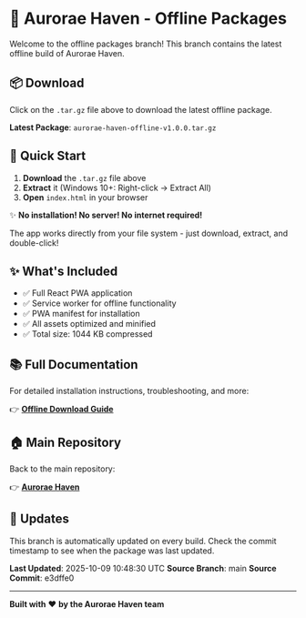 # 🌌 Aurorae Haven - Offline Packages

Welcome to the offline packages branch! This branch contains the latest offline build of Aurorae Haven.

## 📦 Download

Click on the `.tar.gz` file above to download the latest offline package.

**Latest Package**: `aurorae-haven-offline-v1.0.0.tar.gz`

## 🚀 Quick Start

1. **Download** the `.tar.gz` file above
2. **Extract** it (Windows 10+: Right-click → Extract All)
3. **Open** `index.html` in your browser

✨ **No installation! No server! No internet required!**

The app works directly from your file system - just download, extract, and double-click!

## ✨ What's Included

- ✅ Full React PWA application
- ✅ Service worker for offline functionality
- ✅ PWA manifest for installation
- ✅ All assets optimized and minified
- ✅ Total size: 1044 KB compressed

## 📚 Full Documentation

For detailed installation instructions, troubleshooting, and more:

👉 [**Offline Download Guide**](https://github.com/aurorae-haven/aurorae-haven/blob/main/docs/OFFLINE-DOWNLOAD.md)

## 🏠 Main Repository

Back to the main repository:

👉 [**Aurorae Haven**](https://github.com/aurorae-haven/aurorae-haven)

## 🔄 Updates

This branch is automatically updated on every build. Check the commit timestamp to see when the package was last updated.

**Last Updated**: 2025-10-09 10:48:30 UTC
**Source Branch**: main
**Source Commit**: e3dffe0

---

**Built with** ❤️ **by the Aurorae Haven team**
